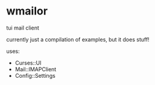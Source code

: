 # wmailor
tui mail client


currently just a compilation of examples, but it does stuff!


uses:
* Curses::UI
* Mail::IMAPClient
* Config::Settings
